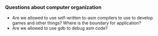 ### Questions about computer organization

* Are we allowed to use self-written to-asm compilers to use to develop games and other things? Where is the boundary for application?
* Are we allowed to use gdb to debug asm code?
